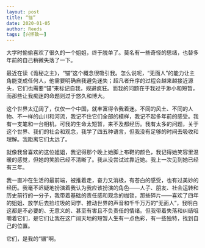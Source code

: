 ```yaml
---
layout: post
title: “锚”
date: 2020-01-05
author: Reeds
tags: [兴怀致一]
---
```


大学时偷偷喜欢了很久的一个姐姐，终于脱单了。莫名有一些奇怪的思绪，也替多年前的自己稍微失落了一下。

最近在读《诡秘之主》，“锚”这个概念很吸引我。怎么说呢，“无面人”的能力让主角能变成任何人，他需要明确自我避免迷失；超凡者升序的过程会越来越接近源头，它们也需要“锚”来标记自我，规避疯狂。而我的问题在于我过于渺小和短暂，而那些让我痴迷的命题则过于悠久和博大。

这个世界太辽阔了，仅仅一个中国，就丰富得令我着迷。不同的风土、不同的人物、不一样的山川和河流，我记不住它们全部的模样，我记不起多年前的感受。我有一支笔和一台相机，可我的生命太短暂，来不及都经历。我有太多的问题，关于这个世界、我们的社会和观念，我学了四五种语言，但我没有足够的时间去吸收和理解。我距离它们太远了。

就像我曾喜欢的这位姐姐，我记得那个晚上她脚上布鞋的颜色，我记得她笑容里温暖的感觉，但她的笑脸已经不清晰了。我从没尝试过靠近她。我上一次见到她已经有三年。

我一直冲在生活的最前端，被推着走，奋力又消极，有苍白的感受，也有过美妙的经历。我毫不迟疑地扮演着我认为我应该扮演的角色——人子、朋友、社会运转和历史前行的一分子，我带着基础的责任感和观念的枷锁，那些碎片——喜欢了四年的姐姐、放学后去捡垃圾的同学、推动世界的声音和千千万万的“无面人”，我明白这都是不必要的、无意义的、甚至有害且不负责任的情绪。但我带着失落和纠结咀嚼着它们，是它们让我在这广阔天地的短暂人生有一点色彩，有一些独特，找到自己的位置。

它们，是我的“锚”啊。 